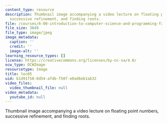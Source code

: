 ```yaml
---
content_type: resource
description: Thumbnail image accompanying a video lecture on floating point numbers,
  successive refinement, and finding roots.
file: /courses/6-00-introduction-to-computer-science-and-programming-fall-2008/b1d91f580d54afdbf50fe0ad6eb1ab32_lec05.jpg
file_size: 3649
file_type: image/jpeg
image_metadata:
  caption: ''
  credit: ''
  image-alt: ''
learning_resource_types: []
license: https://creativecommons.org/licenses/by-nc-sa/4.0/
ocw_type: OCWImage
resourcetype: Image
title: lec05
uid: b1d91f58-0d54-afdb-f50f-e0ad6eb1ab32
video_files:
  video_thumbnail_file: null
video_metadata:
  youtube_id: null
---
```

Thumbnail image accompanying a video lecture on floating point numbers, successive refinement, and finding roots.